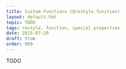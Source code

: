 ```yaml
---
title: Custom Functions (@restyle.function)
layout: default.hbt
topic: TODO
tags: restyle, function, special properties
date: 2015-07-20
draft: true
order: 999
---
```


TODO
